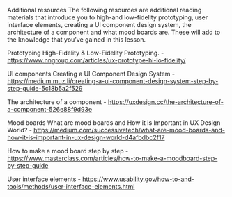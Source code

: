 Additional resources
The following resources are additional reading materials that introduce you to high-and low-fidelity prototyping, user interface elements, creating a UI component design system, the architecture of a component and what mood boards are. These will add to the knowledge that you’ve gained in this lesson.

Prototyping
High-Fidelity & Low-Fidelity Prototyping. - https://www.nngroup.com/articles/ux-prototype-hi-lo-fidelity/

UI components
Creating a UI Component Design System - https://medium.muz.li/creating-a-ui-component-design-system-step-by-step-guide-5c18b5a2f529

The architecture of a component - https://uxdesign.cc/the-architecture-of-a-component-526e88f9d93e

Mood boards
What are mood boards and How it is Important in UX Design World? - https://medium.com/successivetech/what-are-mood-boards-and-how-it-is-important-in-ux-design-world-d4afbdbc2f17

How to make a mood board step by step - https://www.masterclass.com/articles/how-to-make-a-moodboard-step-by-step-guide

User interface elements - https://www.usability.gov/how-to-and-tools/methods/user-interface-elements.html
